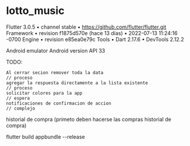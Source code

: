 # lotto_music

Flutter 3.0.5 • channel stable • https://github.com/flutter/flutter.git
Framework • revision f1875d570e (hace 13 días) • 2022-07-13 11:24:16 -0700
Engine • revision e85ea0e79c
Tools • Dart 2.17.6 • DevTools 2.12.2


Android emulator Android version API 33


TODO: 
```
Al cerrar secion remover toda la data                                           // proceso
agregar la respuesta directamente a la lista existente                          // proceso
solicitar colores para la app                                                   // espera
notificaciones de confirmacion de accion                                        // complejo
```



historial de compra (primeto deben hacerse las compras historial de compra)

flutter build appbundle --release